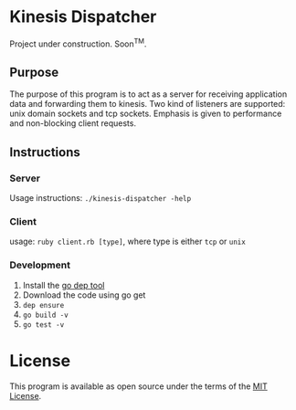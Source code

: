 # Kinesis Dispatcher

Project under construction. Soon<sup>TM</sup>.

## Purpose

The purpose of this program is to act as a server for receiving
application data and forwarding them to kinesis. Two kind of listeners
are supported: unix domain sockets and tcp sockets. Emphasis is given
to performance and non-blocking client requests.

## Instructions

### Server

Usage instructions: `./kinesis-dispatcher -help`

### Client

usage: `ruby client.rb [type]`, where type is either `tcp` or
`unix`

### Development

1. Install the [go dep tool](https://github.com/golang/dep)
2. Download the code using go get
3. `dep ensure`
4. `go build -v`
5. `go test -v`

# License

This program is available as open source under the terms of the [MIT
License](http://opensource.org/licenses/MIT).
